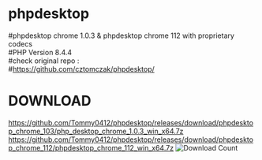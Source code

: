 # phpdesktop
#phpdesktop chrome 1.0.3 & phpdesktop chrome 112 with proprietary codecs<br />
#PHP Version 8.4.4<br />
#check original repo :<br />
#https://github.com/cztomczak/phpdesktop/<br />
# DOWNLOAD
https://github.com/Tommy0412/phpdesktop/releases/download/phpdesktop_chrome_103/php_desktop_chrome_1.0.3_win_x64.7z
https://github.com/Tommy0412/phpdesktop/releases/download/phpdesktop_chrome_112/phpdesktop_chrome_112_win_x64.7z
![Download Count](https://img.shields.io/github/downloads/Tommy0412/phpdesktop_chrome_112/phpdesktop_chrome_112_win_x64.7z/total)
